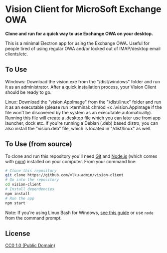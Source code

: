 # Vision Client for MicroSoft Exchange OWA

**Clone and run for a quick way to use Exchange OWA on your desktop.**

This is a minimal Electron app for using the Exchange OWA. Useful for people tired of using regular OWA and/or locked out of IMAP/desktop email clients/etc.



## To Use

Windows: 
Download the vision.exe from the "/dist/windows" folder and run it as an administrator. After a quick installation process, your Vision Client should be ready to go.

Linux:
Download the "vision.AppImage" from the "/dist/linux" folder and run it as an executable (please run >terminal: chmod +x .\vision.AppImage if the file won't be discovered by the system as an executable automatically). Running this file will create a .desktop file which you can later use from app launcher, dock etc.
If you're running a Debian (.deb) based distro, you can also install the "vision.deb" file, which is located in "/dist/linux" as well.



## To Use (from source)

To clone and run this repository you'll need [Git](https://git-scm.com) and [Node.js](https://nodejs.org/en/download/) (which comes with [npm](http://npmjs.com)) installed on your computer. From your command line:

```bash
# Clone this repository
git clone https://github.com/vlku-admin/vision-client
# Go into the repository
cd vision-client
# Install dependencies
npm install
# Run the app
npm start
```

Note: If you're using Linux Bash for Windows, [see this guide](https://www.howtogeek.com/261575/how-to-run-graphical-linux-desktop-applications-from-windows-10s-bash-shell/) or use `node` from the command prompt.



## License

[CC0 1.0 (Public Domain)](LICENSE.md)
